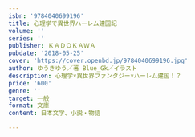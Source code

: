 ```yaml
---
isbn: '9784040699196'
title: 心理学で異世界ハーレム建国記
volume: ''
series: ''
publisher: ＫＡＤＯＫＡＷＡ
pubdate: '2018-05-25'
cover: 'https://cover.openbd.jp/9784040699196.jpg'
author: ゆうきゆう／著 Blue_Gk／イラスト
description: 心理学×異世界ファンタジー×ハーレム建国！？
price: '600'
genre: ''
target: 一般
format: 文庫
content: 日本文学、小説・物語

---
```

